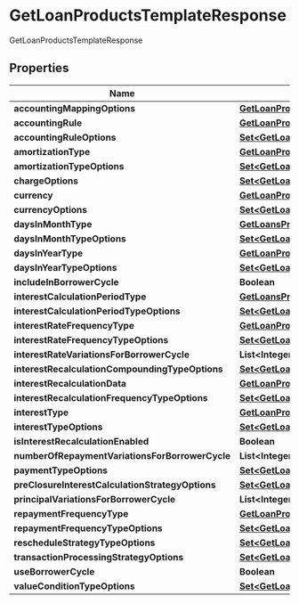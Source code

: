 

# GetLoanProductsTemplateResponse

GetLoanProductsTemplateResponse

## Properties

| Name | Type | Description | Notes |
|------------ | ------------- | ------------- | -------------|
|**accountingMappingOptions** | [**GetLoanProductsAccountingMappingOptions**](GetLoanProductsAccountingMappingOptions.md) |  |  [optional] |
|**accountingRule** | [**GetLoanProductsAccountingRule**](GetLoanProductsAccountingRule.md) |  |  [optional] |
|**accountingRuleOptions** | [**Set&lt;GetLoanProductsAccountingRule&gt;**](GetLoanProductsAccountingRule.md) |  |  [optional] |
|**amortizationType** | [**GetLoanProductsAmortizationType**](GetLoanProductsAmortizationType.md) |  |  [optional] |
|**amortizationTypeOptions** | [**Set&lt;GetLoanProductsAmortizationType&gt;**](GetLoanProductsAmortizationType.md) |  |  [optional] |
|**chargeOptions** | [**Set&lt;GetLoanProductsChargeOptions&gt;**](GetLoanProductsChargeOptions.md) |  |  [optional] |
|**currency** | [**GetLoanProductsTemplateCurrency**](GetLoanProductsTemplateCurrency.md) |  |  [optional] |
|**currencyOptions** | [**Set&lt;GetLoanProductsCurrencyOptions&gt;**](GetLoanProductsCurrencyOptions.md) |  |  [optional] |
|**daysInMonthType** | [**GetLoansProductsDaysInMonthTemplateType**](GetLoansProductsDaysInMonthTemplateType.md) |  |  [optional] |
|**daysInMonthTypeOptions** | [**Set&lt;GetLoansProductsDaysInMonthTemplateType&gt;**](GetLoansProductsDaysInMonthTemplateType.md) |  |  [optional] |
|**daysInYearType** | [**GetLoanProductsDaysInYearTemplateType**](GetLoanProductsDaysInYearTemplateType.md) |  |  [optional] |
|**daysInYearTypeOptions** | [**Set&lt;GetLoanProductsInterestTemplateType&gt;**](GetLoanProductsInterestTemplateType.md) |  |  [optional] |
|**includeInBorrowerCycle** | **Boolean** |  |  [optional] |
|**interestCalculationPeriodType** | [**GetLoansProductsInterestCalculationPeriodType**](GetLoansProductsInterestCalculationPeriodType.md) |  |  [optional] |
|**interestCalculationPeriodTypeOptions** | [**Set&lt;GetLoansProductsInterestCalculationPeriodType&gt;**](GetLoansProductsInterestCalculationPeriodType.md) |  |  [optional] |
|**interestRateFrequencyType** | [**GetLoanProductsInterestRateTemplateFrequencyType**](GetLoanProductsInterestRateTemplateFrequencyType.md) |  |  [optional] |
|**interestRateFrequencyTypeOptions** | [**Set&lt;GetLoanProductsInterestRateTemplateFrequencyType&gt;**](GetLoanProductsInterestRateTemplateFrequencyType.md) |  |  [optional] |
|**interestRateVariationsForBorrowerCycle** | **List&lt;Integer&gt;** |  |  [optional] |
|**interestRecalculationCompoundingTypeOptions** | [**Set&lt;GetLoanProductsInterestRecalculationCompoundingType&gt;**](GetLoanProductsInterestRecalculationCompoundingType.md) |  |  [optional] |
|**interestRecalculationData** | [**GetLoanProductsInterestRecalculationTemplateData**](GetLoanProductsInterestRecalculationTemplateData.md) |  |  [optional] |
|**interestRecalculationFrequencyTypeOptions** | [**Set&lt;GetLoanProductsInterestRecalculationCompoundingFrequencyType&gt;**](GetLoanProductsInterestRecalculationCompoundingFrequencyType.md) |  |  [optional] |
|**interestType** | [**GetLoanProductsInterestTemplateType**](GetLoanProductsInterestTemplateType.md) |  |  [optional] |
|**interestTypeOptions** | [**Set&lt;GetLoanProductsInterestTemplateType&gt;**](GetLoanProductsInterestTemplateType.md) |  |  [optional] |
|**isInterestRecalculationEnabled** | **Boolean** |  |  [optional] |
|**numberOfRepaymentVariationsForBorrowerCycle** | **List&lt;Integer&gt;** |  |  [optional] |
|**paymentTypeOptions** | [**Set&lt;GetLoanProductsPaymentTypeOptions&gt;**](GetLoanProductsPaymentTypeOptions.md) |  |  [optional] |
|**preClosureInterestCalculationStrategyOptions** | [**Set&lt;GetLoanProductsPreClosureInterestCalculationStrategy&gt;**](GetLoanProductsPreClosureInterestCalculationStrategy.md) |  |  [optional] |
|**principalVariationsForBorrowerCycle** | **List&lt;Integer&gt;** |  |  [optional] |
|**repaymentFrequencyType** | [**GetLoanProductsRepaymentTemplateFrequencyType**](GetLoanProductsRepaymentTemplateFrequencyType.md) |  |  [optional] |
|**repaymentFrequencyTypeOptions** | [**Set&lt;GetLoanProductsRepaymentTemplateFrequencyType&gt;**](GetLoanProductsRepaymentTemplateFrequencyType.md) |  |  [optional] |
|**rescheduleStrategyTypeOptions** | [**Set&lt;GetLoanProductsRescheduleStrategyType&gt;**](GetLoanProductsRescheduleStrategyType.md) |  |  [optional] |
|**transactionProcessingStrategyOptions** | [**Set&lt;GetLoanProductsTransactionProcessingStrategyOptions&gt;**](GetLoanProductsTransactionProcessingStrategyOptions.md) |  |  [optional] |
|**useBorrowerCycle** | **Boolean** |  |  [optional] |
|**valueConditionTypeOptions** | [**Set&lt;GetLoanProductsValueConditionTypeOptions&gt;**](GetLoanProductsValueConditionTypeOptions.md) |  |  [optional] |



